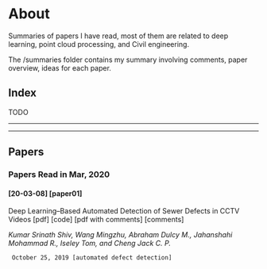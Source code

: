 # About

Summaries of papers I have read, most of them are related to deep learning, point cloud processing, and Civil engineering.

The /summaries folder contains my summary involving comments, paper overview, ideas for each paper.


## Index
TODO

****
****


## Papers

### Papers Read in Mar, 2020
#### [20-03-08] [paper01]
Deep Learning–Based Automated Detection of Sewer Defects in CCTV Videos [pdf] [code] [pdf with comments] [comments]

*Kumar Srinath Shiv, Wang Mingzhu, Abraham Dulcy M., Jahanshahi Mohammad R., Iseley Tom, and Cheng Jack C. P.*

` October 25, 2019 [automated defect detection]`

